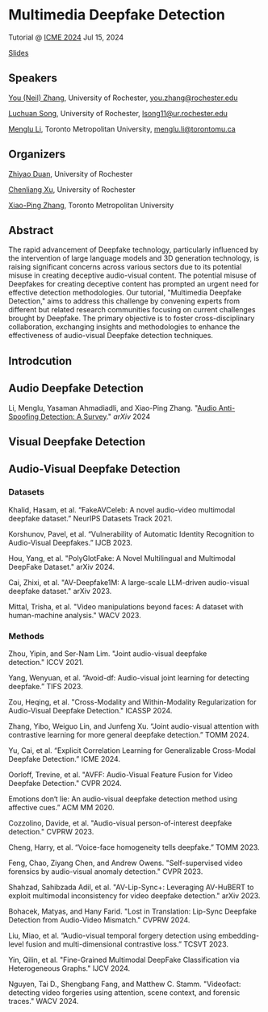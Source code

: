# Multimedia Deepfake Detection

Tutorial @ [ICME 2024](https://2024.ieeeicme.org/) Jul 15, 2024

[Slides](https://github.com/yzyouzhang/Awesome-Multimedia-Deepfake-Detection/blob/main/ICME_Tutorial_Multimedia%20Deepfake%20Detection.pdf)

## Speakers

[You (Neil) Zhang](https://yzyouzhang.com/), University of Rochester, [you.zhang@rochester.edu](mailto:you.zhang@rochester.edu)

[Luchuan Song](https://songluchuan.github.io/), University of Rochester, [lsong11@ur.rochester.edu](mailto:lsong11@ur.rochester.edu)

[Menglu Li](https://scholar.google.com.tr/citations?user=bh5r0XoAAAAJ), Toronto Metropolitan University, [menglu.li@torontomu.ca](mailto:menglu.li@torontomu.ca)

## Organizers
[Zhiyao Duan](https://hajim.rochester.edu/ece/sites/zduan/), University of Rochester

[Chenliang Xu](https://www.cs.rochester.edu/~cxu22/), University of Rochester

[Xiao-Ping Zhang](https://www.ee.torontomu.ca/people/XPZhang.html), Toronto Metropolitan University

## Abstract

The rapid advancement of Deepfake technology, particularly influenced by the intervention of large language models and 3D generation technology, is raising significant concerns across various sectors due to its potential misuse in creating deceptive audio-visual content. The potential misuse of Deepfakes for creating deceptive content has prompted an urgent need for effective detection methodologies. Our tutorial, "Multimedia Deepfake Detection," aims to address this challenge by convening experts from different but related research communities focusing on current challenges brought by Deepfake. The primary objective is to foster cross-disciplinary collaboration, exchanging insights and methodologies to enhance the effectiveness of audio-visual Deepfake detection techniques.


## Introdcution



## Audio Deepfake Detection

Li, Menglu, Yasaman Ahmadiadli, and Xiao-Ping Zhang. "[Audio Anti-Spoofing Detection: A Survey](https://arxiv.org/pdf/2404.13914)." *arXiv* 2024

## Visual Deepfake Detection

## Audio-Visual Deepfake Detection

### Datasets

Khalid, Hasam, et al. “FakeAVCeleb: A novel audio-video multimodal deepfake dataset.” NeurIPS Datasets Track 2021.

Korshunov, Pavel, et al. “Vulnerability of Automatic Identity Recognition to Audio-Visual Deepfakes.” IJCB 2023.

Hou, Yang, et al. "PolyGlotFake: A Novel Multilingual and Multimodal DeepFake Dataset." arXiv 2024.

Cai, Zhixi, et al. "AV-Deepfake1M: A large-scale LLM-driven audio-visual deepfake dataset." arXiv 2023.

Mittal, Trisha, et al. "Video manipulations beyond faces: A dataset with human-machine analysis." WACV 2023.



### Methods

Zhou, Yipin, and Ser-Nam Lim. "Joint audio-visual deepfake detection." ICCV 2021.

Yang, Wenyuan, et al. “Avoid-df: Audio-visual joint learning for detecting deepfake.” TIFS 2023.

Zou, Heqing, et al. "Cross-Modality and Within-Modality Regularization for Audio-Visual Deepfake Detection." ICASSP 2024.

Zhang, Yibo, Weiguo Lin, and Junfeng Xu. “Joint audio-visual attention with contrastive learning for more general deepfake detection.” TOMM 2024.

Yu, Cai, et al. “Explicit Correlation Learning for Generalizable Cross-Modal Deepfake Detection.” ICME 2024.

Oorloff, Trevine, et al. "AVFF: Audio-Visual Feature Fusion for Video Deepfake Detection." CVPR 2024.

Emotions don‘t lie: An audio-visual deepfake detection method using affective cues.” ACM MM 2020.

Cozzolino, Davide, et al. "Audio-visual person-of-interest deepfake detection." CVPRW 2023.

Cheng, Harry, et al. “Voice-face homogeneity tells deepfake.” TOMM 2023.

Feng, Chao, Ziyang Chen, and Andrew Owens. "Self-supervised video forensics by audio-visual anomaly detection." CVPR 2023.

Shahzad, Sahibzada Adil, et al. "AV-Lip-Sync+: Leveraging AV-HuBERT to exploit multimodal inconsistency for video deepfake detection." arXiv 2023.

Bohacek, Matyas, and Hany Farid. "Lost in Translation: Lip-Sync Deepfake Detection from Audio-Video Mismatch." CVPRW 2024.

Liu, Miao, et al. “Audio-visual temporal forgery detection using embedding-level fusion and multi-dimensional contrastive loss.” TCSVT 2023.

Yin, Qilin, et al. "Fine-Grained Multimodal DeepFake Classification via Heterogeneous Graphs." IJCV 2024.

Nguyen, Tai D., Shengbang Fang, and Matthew C. Stamm. "Videofact: detecting video forgeries using attention, scene context, and forensic traces." WACV 2024.






